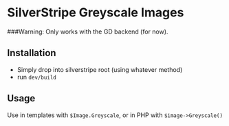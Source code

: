 SilverStripe Greyscale Images
=============================

###Warning:
Only works with the GD backend (for now).

Installation
------------
- Simply drop into silverstripe root (using whatever method)
- run `dev/build`

Usage
-----
Use in templates with `$Image.Greyscale`, or in PHP with `$image->Greyscale()`